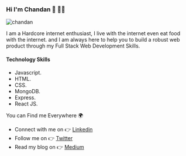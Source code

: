### Hi I'm Chandan 🙋‍ 👨‍💻

![chandan](https://media-exp1.licdn.com/dms/image/C4D16AQGiVXiJ9QFNJQ/profile-displaybackgroundimage-shrink_200_800/0/1635180779632?e=1640822400&v=beta&t=BuUlZUvlq3Vf9NL7_svGHeno__XOoey0Kzdi8gt3AMM)


I am a Hardcore internet enthusiast, I live with the internet even eat food with the internet. and I am always here to help you to build a robust web product through my Full Stack Web Development Skills.

#### Technology Skills 
- Javascript.
- HTML. 
- CSS.
- MongoDB. 
- Express. 
- React JS.

You can Find me Everywhere 🌍
- Connect with me on 👉 [Linkedin](https://www.linkedin.com/in/chandan-kumar-mallick-0b926b187/)  
- Follow me on 👉 [Twitter](https://www.linkedin.com/in/chandan-kumar-mallick-0b926b187/)
- Read my blog on 👉 [Medium](https://www.linkedin.com/in/chandan-kumar-mallick-0b926b187/)

<!--
**stockchandu/STockChandu** is a ✨ _special_ ✨ repository because its `README.md` (this file) appears on your GitHub profile.

Here are some ideas to get you started:

- 🔭 I’m currently working on ...
- 🌱 I’m currently learning ...
- 👯 I’m looking to collaborate on ...
- 🤔 I’m looking for help with ...
- 💬 Ask me about ...
- 📫 How to reach me: ...
- 😄 Pronouns: ...
- ⚡ Fun fact: ...
-->
